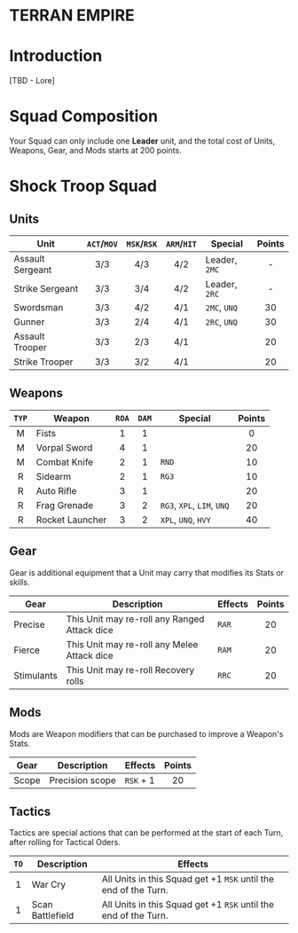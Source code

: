 # TERRAN EMPIRE

# Introduction

[TBD - Lore]

# Squad Composition

Your Squad can only include one **Leader** unit, and the total cost of Units, Weapons, Gear, and Mods starts at 200 points.

# Shock Troop Squad

## Units

|Unit|`ACT`/`MOV`|`MSK`/`RSK`|`ARM`/`HIT`|Special|Points|
|-----|:-----:|:-----:|:----:|-----|:-----:|
|Assault Sergeant|3/3|4/3|4/2|Leader, `2MC`|-|
|Strike Sergeant|3/3|3/4|4/2|Leader, `2RC`|-|
|Swordsman|3/3|4/2|4/1|`2MC`, `UNQ`|30|
|Gunner|3/3|2/4|4/1|`2RC`, `UNQ`|30|
|Assault Trooper|3/3|2/3|4/1||20|
|Strike Trooper|3/3|3/2|4/1||20|

## Weapons

|`TYP`|Weapon|`ROA`|`DAM`|Special|Points|
|:-----:|-----|:-----:|:-----:|-----|:-----:|
|M|Fists|1|1||0|
|M|Vorpal Sword|4|1||20|
|M|Combat Knife|2|1|`RND`|10|
|R|Sidearm|2|1|`RG3`|10|
|R|Auto Rifle|3|1||20|
|R|Frag Grenade|3|2|`RG3`, `XPL`, `LIM`, `UNQ`|20|
|R|Rocket Launcher|3|2|`XPL`, `UNQ`, `HVY`|40|

## Gear

Gear is additional equipment that a Unit may carry that modifies its Stats or skills.

|Gear|Description|Effects|Points|
|-----|-----|-----|:-----:|
|Precise|This Unit may re-roll any Ranged Attack dice|`RAR`|20|
|Fierce|This Unit may re-roll any Melee Attack dice|`RAM`|20|
|Stimulants|This Unit may re-roll Recovery rolls|`RRC`|20|

## Mods

Mods are Weapon modifiers that can be purchased to improve a Weapon's Stats.

|Gear|Description|Effects|Points|
|-----|-----|-----|:-----:|
|Scope|Precision scope|`RSK` + 1|20|

## Tactics

Tactics are special actions that can be performed at the start of each Turn, after rolling for Tactical Oders.

|`TO`|Description|Effects|
|:-----:|-----|-----|
|1|War Cry|All Units in this Squad get +1 `MSK` until the end of the Turn.|
|1|Scan Battlefield|All Units in this Squad get +1 `RSK` until the end of the Turn.|

